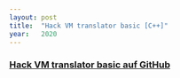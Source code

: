 ```yaml
---
layout: post
title:  "Hack VM translator basic [C++]"
year:   2020
---
```


<h3><a href="https://github.com/enricoKoschel/hackVMTranslatorBasic">Hack VM translator basic auf GitHub</a></h3>